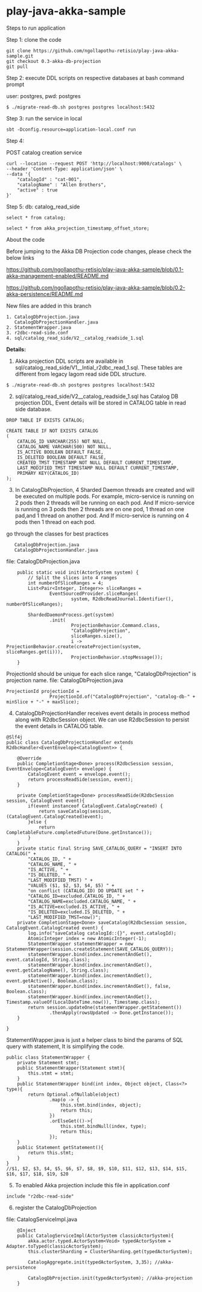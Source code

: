# play-java-akka-sample

Steps to run application

Step 1: clone the code
```
git clone https://github.com/ngollapothu-retisio/play-java-akka-sample.git
git checkout 0.3-akka-db-projection
git pull
```
Step 2: execute DDL scripts on respective databases at bash command prompt

user: postgres, pwd: postgres
```
$ ./migrate-read-db.sh postgres postgres localhost:5432
```

Step 3: run the service in local
```
sbt -Dconfig.resource=application-local.conf run
```

Step 4: 

POST catalog creation service
```
curl --location --request POST 'http://localhost:9000/catalogs' \
--header 'Content-Type: application/json' \
--data '{
    "catalogId" : "cat-001",
    "catalogName" : "Allen Brothers",
    "active" : true
}'
```

Step 5: 
db: catalog_read_side
```
select * from catalog;

select * from akka_projection_timestamp_offset_store;
```

About the code

Before jumping to the Akka DB Projection code changes, please check the below links

https://github.com/ngollapothu-retisio/play-java-akka-sample/blob/0.1-akka-management-enabled/README.md

https://github.com/ngollapothu-retisio/play-java-akka-sample/blob/0.2-akka-persistence/README.md

New files are added in this branch
```
1. CatalogDbProjection.java
   CatalogDbProjectionHandler.java
2. StatementWrapper.java
3. r2dbc-read-side.conf
4. sql/catalog_read_side/V2__catalog_readside_1.sql
```

**Details:**

1. Akka projection DDL scripts are available in sql/catalog_read_side/V1__Intial_r2dbc_read_1.sql. These tables are different from legacy lagom read side DDL structure.
```
$ ./migrate-read-db.sh postgres postgres localhost:5432
```
2. sql/catalog_read_side/V2__catalog_readside_1.sql has Catalog DB projection DDL, Event details will be stored in CATALOG table in read side database.
```
DROP TABLE IF EXISTS CATALOG;

CREATE TABLE IF NOT EXISTS CATALOG
(
    CATALOG_ID VARCHAR(255) NOT NULL,
    CATALOG_NAME VARCHAR(500) NOT NULL,
    IS_ACTIVE BOOLEAN DEFAULT FALSE,
    IS_DELETED BOOLEAN DEFAULT FALSE,
    CREATED_TMST TIMESTAMP NOT NULL DEFAULT CURRENT_TIMESTAMP,
    LAST_MODIFIED_TMST TIMESTAMP NULL DEFAULT CURRENT_TIMESTAMP,
    PRIMARY KEY(CATALOG_ID)
);
```
3. In CatalogDbProjection, 4 Sharded Daemon threads are created and will be executed on multiple pods.
For example, micro-service is running on 2 pods then 2 threads will be running on each pod.
And If micro-service is running on 3 pods then 2 threads are on one pod, 1 thread on one pad,and 1 thread on another pod.
And If micro-service is running on 4 pods then 1 thread on each pod.  

go through the classes for best practices
```
   CatalogDbProjection.java
   CatalogDbProjectionHandler.java
```
file: CatalogDbProjection.java
```
    public static void init(ActorSystem system) {
        // Split the slices into 4 ranges
        int numberOfSliceRanges = 4;
        List<Pair<Integer, Integer>> sliceRanges =
                EventSourcedProvider.sliceRanges(
                        system, R2dbcReadJournal.Identifier(), numberOfSliceRanges);

        ShardedDaemonProcess.get(system)
                .init(
                        ProjectionBehavior.Command.class,
                        "CatalogDbProjection",
                        sliceRanges.size(),
                        i -> ProjectionBehavior.create(createProjection(system, sliceRanges.get(i))),
                        ProjectionBehavior.stopMessage());
    }
```
ProjectionId should be unique for each slice range, "CatalogDbProjection" is projection name.
file: CatalogDbProjection.java
```
ProjectionId projectionId =
                ProjectionId.of("CatalogDbProjection", "catalog-db-" + minSlice + "-" + maxSlice);
```

4. CatalogDbProjectionHandler receives event details in process method along with R2dbcSession object. We can use R2dbcSession to persist the event details in CATALOG table.
```
@Slf4j
public class CatalogDbProjectionHandler extends R2dbcHandler<EventEnvelope<CatalogEvent>> {

    @Override
    public CompletionStage<Done> process(R2dbcSession session, EventEnvelope<CatalogEvent> envelope) {
        CatalogEvent event = envelope.event();
        return processReadSide(session, event);
    }

    private CompletionStage<Done> processReadSide(R2dbcSession session, CatalogEvent event){
        if(event instanceof CatalogEvent.CatalogCreated) {
            return saveCatalog(session, (CatalogEvent.CatalogCreated)event);
        }else {
            return CompletableFuture.completedFuture(Done.getInstance());
        }
    }
    private static final String SAVE_CATALOG_QUERY = "INSERT INTO CATALOG(" +
		"CATALOG_ID, " +
		"CATALOG_NAME, " +
		"IS_ACTIVE, " +
		"IS_DELETED, " +
        "LAST_MODIFIED_TMST) " +
        "VALUES ($1, $2, $3, $4, $5) " +
        "on conflict (CATALOG_ID) DO UPDATE set " +
		"CATALOG_ID=excluded.CATALOG_ID, " +
		"CATALOG_NAME=excluded.CATALOG_NAME, " +
		"IS_ACTIVE=excluded.IS_ACTIVE, " +
		"IS_DELETED=excluded.IS_DELETED, " +
        "LAST_MODIFIED_TMST=now()";
    private CompletionStage<Done> saveCatalog(R2dbcSession session, CatalogEvent.CatalogCreated event) {
    	log.info("saveCatalog catalogId::{}", event.catalogId);
    	AtomicInteger index = new AtomicInteger(-1);
        StatementWrapper statementWrapper = new StatementWrapper(session.createStatement(SAVE_CATALOG_QUERY));
        statementWrapper.bind(index.incrementAndGet(), event.catalogId, String.class);
        statementWrapper.bind(index.incrementAndGet(), event.getCatalogName(), String.class);
        statementWrapper.bind(index.incrementAndGet(), event.getActive(), Boolean.class);
        statementWrapper.bind(index.incrementAndGet(), false, Boolean.class);
        statementWrapper.bind(index.incrementAndGet(), Timestamp.valueOf(LocalDateTime.now()), Timestamp.class);
        return session.updateOne(statementWrapper.getStatement())
                .thenApply(rowsUpdated -> Done.getInstance());
    }

}
``` 
StatementWrapper.java is just a helper class to bind the params of SQL query with statement, It is simplifying the code. 
```
public class StatementWrapper {
    private Statement stmt;
    public StatementWrapper(Statement stmt){
        this.stmt = stmt;
    }
    public StatementWrapper bind(int index, Object object, Class<?> type){
        return Optional.ofNullable(object)
                .map(o -> {
                    this.stmt.bind(index, object);
                    return this;
                })
                .orElseGet(()->{
                    this.stmt.bindNull(index, type);
                    return this;
                });
    }
    public Statement getStatement(){
        return this.stmt;
    }
}
//$1, $2, $3, $4, $5, $6, $7, $8, $9, $10, $11, $12, $13, $14, $15, $16, $17, $18, $19, $20
```

5. To enabled Akka projection include this file in application.conf
```
include "r2dbc-read-side"
```

6. register the CatalogDbProjection 

file: CatalogServiceImpl.java
```
    @Inject
    public CatalogServiceImpl(ActorSystem classicActorSystem){
        akka.actor.typed.ActorSystem<Void> typedActorSystem = Adapter.toTyped(classicActorSystem);
        this.clusterSharding = ClusterSharding.get(typedActorSystem);

        CatalogAggregate.init(typedActorSystem, 3,35); //akka-persistence

        CatalogDbProjection.init(typedActorSystem); //akka-projection
    }

```
